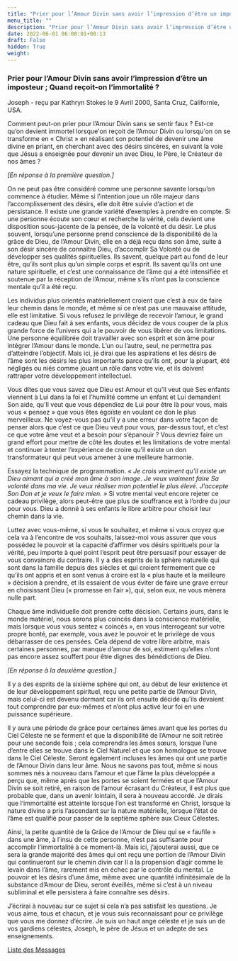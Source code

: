 ```yaml
---
title: "Prier pour l’Amour Divin sans avoir l’impression d’être un imposteur ; Quand reçoit-on l’immortalité ?"
menu_title: ""
description: "Prier pour l’Amour Divin sans avoir l’impression d’être un imposteur ; Quand reçoit-on l’immortalité ?"
date: 2022-06-01 06:00:01+00:13
draft: False
hidden: True
weight:
---
```

### Prier pour l’Amour Divin sans avoir l’impression d’être un imposteur ; Quand reçoit-on l’immortalité ?

Joseph - reçu par Kathryn Stokes le 9 Avril 2000, Santa Cruz, Californie, USA.

Comment peut-on prier pour l’Amour Divin sans se sentir faux ? Est-ce qu’on devient immortel lorsque'on reçoit de l’Amour Divin ou lorsqu'on on se transforme en « Christ » en réalisant son potentiel de devenir une âme divine en priant, en cherchant avec des désirs sincères, en suivant la voie que Jésus a enseignée pour devenir un avec Dieu, le Père, le Créateur de nos âmes ?

*[En réponse à la première question.]*

On ne peut pas être considéré comme une personne savante lorsqu’on commence à étudier. Même si l’intention joue un rôle majeur dans l’accomplissement des désirs, elle doit être suivie d’action et de persistance. Il existe une grande variété d’exemples à prendre en compte. Si une personne écoute son cœur et recherche la vérité, cela devient une disposition sous-jacente de la pensée, de la volonté et du désir. Le plus souvent, lorsqu’une personne prend conscience de la disponibilité de la grâce de Dieu, de l’Amour Divin, elle en a déjà reçu dans son âme, suite à son désir sincère de connaître Dieu, d’accomplir Sa Volonté ou de développer ses qualités spirituelles. Ils savent, quelque part au fond de leur être, qu’ils sont plus qu’un simple corps et esprit. Ils savent qu’ils ont une nature spirituelle, et c’est une connaissance de l’âme qui a été intensifiée et soutenue par la réception de l’Amour, même s’ils n’ont pas la conscience mentale qu’il a été reçu.

Les individus plus orientés matériellement croient que c’est à eux de faire leur chemin dans le monde, et même si ce n’est pas une mauvaise attitude, elle est limitative. Si vous refusez le privilège de recevoir l’amour, le grand cadeau que Dieu fait à ses enfants, vous décidez de vous couper de la plus grande force de l’univers qui a le pouvoir de vous libérer de vos limitations. Une personne équilibrée doit travailler avec son esprit et son âme pour intégrer l’Amour dans le monde. L’un ou l’autre, seul, ne permettra pas d’atteindre l’objectif. Mais ici, je dirai que les aspirations et les désirs de l’âme sont les désirs les plus importants parce qu’ils ont, pour la plupart, été négligés ou niés comme jouant un rôle dans votre vie, et ils doivent rattraper votre développement intellectuel.

Vous dites que vous savez que Dieu est Amour et qu’Il veut que Ses enfants viennent à Lui dans la foi et l’humilité comme un enfant et Lui demandent Son aide, qu’Il veut que vous dépendiez de Lui pour être là pour vous, mais vous « pensez » que vous êtes égoïste en voulant ce don le plus merveilleux. Ne voyez-vous pas qu’il y a une erreur dans votre façon de penser alors que c’est ce que Dieu veut pour vous, par-dessus tout, et c’est ce que votre âme veut et a besoin pour s’épanouir ? Vous devriez faire un grand effort pour mettre de côté les doutes et les limitations de votre mental et continuer à tenter l’expérience de croire qu’il existe un don transformateur qui peut vous amener à une meilleure harmonie.

Essayez la technique de programmation. *« Je crois vraiment qu’il existe un Dieu aimant qui a créé mon âme à son image. Je veux vraiment faire Sa volonté dans ma vie. Je veux réaliser mon potentiel le plus élevé. J’accepte Son Don et je veux le faire mien. »* Si votre mental veut encore rejeter ce cadeau privilège, alors peut-être que plus de souffrance est à l’ordre du jour pour vous. Dieu a donné à ses enfants le libre arbitre pour choisir leur chemin dans la vie.

Luttez avec vous-même, si vous le souhaitez, et même si vous croyez que cela va à l’encontre de vos souhaits, laissez-moi vous assurer que vous possédez le pouvoir et la capacité d’affirmer vos désirs spirituels pour la vérité, peu importe à quel point l’esprit peut être persuasif pour essayer de vous convaincre du contraire. Il y a des esprits de la sphère naturelle qui sont dans la famille depuis des siècles et qui croient fermement que ce qu’ils ont appris et en sont venus à croire est la « plus haute et la meilleure » décision à prendre, et ils essaient de vous éviter de faire une grave erreur en choisissant Dieu (« promesse en l’air »), qui, selon eux, ne vous mènera nulle part.

Chaque âme individuelle doit prendre cette décision. Certains jours, dans le monde matériel, nous serons plus coincés dans la conscience matérielle, mais lorsque vous vous sentez « coincés », en vous interrogeant sur votre propre bonté, par exemple, vous avez le pouvoir et le privilège de vous débarrasser de ces pensées. Cela dépend de votre libre arbitre, mais certaines personnes, par manque d’amour de soi, estiment qu’elles n’ont pas encore assez souffert pour être dignes des bénédictions de Dieu.

*[En réponse à la deuxième question.]*

Il y a des esprits de la sixième sphère qui ont, au début de leur existence et de leur développement spirituel, reçu une petite partie de l’Amour Divin, mais celui-ci est devenu dormant car ils ont ensuite décidé qu’ils devaient tout comprendre par eux-mêmes et n’ont plus activé leur foi en une puissance supérieure.

Il y aura une période de grâce pour certaines âmes avant que les portes du Ciel Céleste ne se ferment et que la disponibilité de l’Amour ne soit retirée pour une seconde fois ; cela comprendra les âmes sœurs, lorsque l’une d’entre elles se trouve dans le Ciel Naturel et que son homologue se trouve dans le Ciel Céleste. Seront également incluses les âmes qui ont une partie de l’Amour Divin dans leur âme. Nous ne savons pas tout, même si nous sommes nés à nouveau dans l’amour et que l’âme la plus développée a perçu que, même après que les portes se soient fermées et que l’Amour Divin se soit retiré, en raison de l’amour écrasant du Créateur, il est plus que probable que, dans un avenir lointain, il sera à nouveau accordé. Je dirais que l’immortalité est atteinte lorsque l’on est transformé en Christ, lorsque la nature divine a pris l’ascendant sur la nature matérielle, lorsque l’état de l’âme est qualifié pour passer de la septième sphère aux Cieux Célestes.

Ainsi, la petite quantité de la Grâce de l’Amour de Dieu qui se « faufile » dans une âme, à l’insu de cette personne, n’est pas suffisante pour accomplir l’immortalité à ce moment-là. Mais ici, j’ajouterai aussi, que ce sera la grande majorité des âmes qui ont reçu une portion de l’Amour Divin qui continueront sur le chemin divin car Il a la propension d’agir comme le levain dans l’âme, rarement mis en échec par le contrôle du mental. Le pouvoir et les désirs d’une âme, même avec une quantité infinitésimale de la substance d’Amour de Dieu, seront éveillés, même si c’est à un niveau subliminal et elle persistera à faire connaître ses désirs.

J’écrirai à nouveau sur ce sujet si cela n’a pas satisfait les questions. Je vous aime, tous et chacun, et je vous suis reconnaissant pour ce privilège que vous me donnez d’écrire. Je suis un haut ange céleste et je suis un de vos gardiens célestes, Joseph, le père de Jésus et un adepte de ses enseignements.

[Liste des Messages](/fr-contemporary-messages/fr-contemporary-messages-by-date-order/fr-contemporary-messages-2000)

